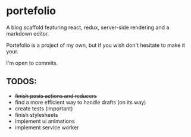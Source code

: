# portefolio

A blog scaffold featuring react, redux, server-side rendering and a markdown editor.

Portefolio is a project of my own, but if you wish don't hesitate to make it your.

I'm open to commits.

## TODOS:

- ~~finish posts actions and reducers~~
- find a more efficient way to handle drafts (on its way)
- create tests (important)
- finish stylesheets
- implement ui animations
- implement service worker
